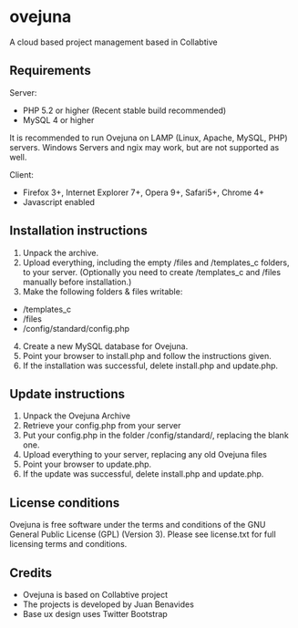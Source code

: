 ovejuna
==================================================

A cloud based project management based in Collabtive

Requirements
--------------------------------------

Server:
- PHP 5.2 or higher (Recent stable build recommended)
- MySQL 4 or higher

It is recommended to run Ovejuna on LAMP (Linux, Apache, MySQL, PHP) servers.
Windows Servers and ngix may work, but are not supported as well.

Client:
- Firefox 3+, Internet Explorer 7+, Opera 9+, Safari5+, Chrome 4+
- Javascript enabled

Installation instructions
--------------------------------------
1. Unpack the archive.
2. Upload everything, including the empty /files and /templates_c folders, to your server. (Optionally you need to create /templates_c and /files manually before installation.)
3. Make the following folders & files writable:
  - /templates_c
  - /files
  - /config/standard/config.php
4. Create a new MySQL database for Ovejuna.
5. Point your browser to install.php and follow the instructions given.
6. If the installation was successful, delete install.php and update.php.


Update instructions
--------------------------------------
1. Unpack the Ovejuna Archive
2. Retrieve your config.php from your server
3. Put your config.php in the folder /config/standard/, replacing the blank one.
4. Upload everything to your server, replacing any old Ovejuna files
5. Point your browser to update.php.
6. If the update was successful, delete install.php and update.php.


License conditions
--------------------------------------
Ovejuna is free software under the terms and conditions of the
GNU General Public License (GPL) (Version 3).
Please see license.txt for full licensing terms and conditions.


Credits
--------------------------------------
- Ovejuna is based on Collabtive project
- The projects is developed by Juan Benavides
- Base ux design uses Twitter Bootstrap